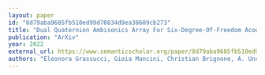 ```yaml
---
layout: paper
id: "8d79aba9685fb510ed99d70834d9ea38609cb273"
title: "Dual Quaternion Ambisonics Array For Six-Degree-Of-Freedom Acoustic Representation"
publication: "ArXiv"
year: 2022
external_url: https://www.semanticscholar.org/paper/8d79aba9685fb510ed99d70834d9ea38609cb273
authors: "Eleonora Grassucci, Gioia Mancini, Christian Brignone, A. Uncini, D. Comminiello"
---
```

